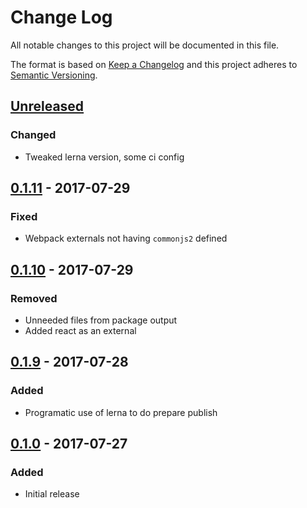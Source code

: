 # Change Log
All notable changes to this project will be documented in this file.

The format is based on [Keep a Changelog](http://keepachangelog.com/)
and this project adheres to [Semantic Versioning](http://semver.org/).

## [Unreleased][]
### Changed
- Tweaked lerna version, some ci config

## [0.1.11][] - 2017-07-29
### Fixed
- Webpack externals not having `commonjs2` defined

## [0.1.10][] - 2017-07-29
### Removed
- Unneeded files from package output
- Added react as an external

## [0.1.9][] - 2017-07-28
### Added
- Programatic use of lerna to do prepare publish

## [0.1.0][] - 2017-07-27
### Added
- Initial release


[Unreleased]: https://github.com/madou/yubaba/compare/v0.1.11...HEAD
[0.1.11]: https://github.com/madou/yubaba/compare/v0.1.10...v0.1.11
[0.1.10]: https://github.com/madou/yubaba/compare/v0.1.9...v0.1.10
[0.1.9]: https://github.com/madou/yubaba/compare/v0.1.0...v0.1.9
[0.1.0]: https://github.com/madou/yubaba/tree/v0.1.0
